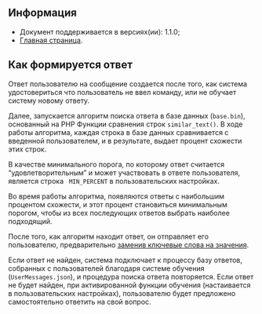 Информация
------------

* Документ поддерживается в версиях(ии): 1.1.0;
* [Главная страница][0].

Как формируется ответ
------------

Ответ пользователю на сообщение создается после того, как система удостовериться что пользователь не ввел команду, или не обучает систему новому ответу.

Далее, запускается алгоритм поиска ответа в базе данных (`base.bin`), основанный на PHP Функции сравнения строк `similar_text()`.
В ходе работы алгоритма, каждая строка в базе данных сравнивается с введенной пользователем, и в результате, выдает процент схожести этих строк. 

В качестве минимального порога, по которому ответ считается “удовлетворительным” и может участвовать в ответе пользователя, является строка ` MIN_PERCENT` в пользовательских настройках.

Во время работы алгоритма, появляются ответы с наибольшим процентом схожести, и этот процент становиться минимальным порогом, чтобы из всех последующих ответов выбрать наиболее подходящий.

После того, как алгоритм находит ответ, он отправляет его пользователю, предварительно [заменив ключевые слова на значения][1].

Если ответ не найден, система подключает к процессу базу ответов, собранных с пользователей благодаря системе обучения (`UserMessages.json`), и процедура поиска ответа повторяется. 
Если ответ не будет найден, при активированной функции обучения (настаивается в пользовательских настройках), пользователю будет предложено самостоятельно ответить на свой вопрос.

[0]: index.md
[1]: keyWord.md